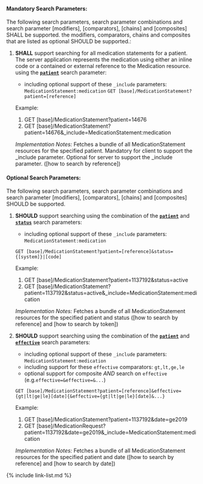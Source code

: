 


#### Mandatory Search Parameters:

The following search parameters, search parameter combinations and search parameter [modifiers], [comparators], [chains] and [composites] SHALL be supported.  the  modifiers, comparators, chains and composites that are listed as optional SHOULD be supported.:


1. **SHALL** support searching for all medication statements for a patient. The server application represents the medication using either an inline code or a contained or external reference to the Medication resource. using the **[`patient`](SearchParameter-us-core-medicationstatement-patient.html)** search parameter:

    - including optional support of these `_include` parameters: `MedicationStatement:medication`    `GET [base]/MedicationStatement?patient=[reference]`

    Example:
    
    1. GET [base]/MedicationStatement?patient=14676
    1. GET [base]/MedicationStatement?patient=14676&amp;_include=MedicationStatement:medication

    *Implementation Notes:* Fetches a bundle of all MedicationStatement resources for the specified patient. Mandatory for client to support the _include parameter. Optional for server to support the _include parameter. ([how to search by reference])



#### Optional Search Parameters:

The following search parameters, search parameter combinations and search parameter [modifiers], [comparators], [chains] and [composites] SHOULD be supported.

1. **SHOULD** support searching using the combination of the **[`patient`](SearchParameter-us-core-medicationstatement-patient.html)** and **[`status`](SearchParameter-us-core-medicationstatement-status.html)** search parameters:
    - including optional support of these `_include` parameters: `MedicationStatement:medication`

    `GET [base]/MedicationStatement?patient=[reference]&status={[system]}|[code]`

    Example:
    
    1. GET [base]/MedicationStatement?patient=1137192&amp;status=active
    1. GET [base]/MedicationStatement?patient=1137192&amp;status=active&amp;_include=MedicationStatement:medication

    *Implementation Notes:* Fetches a bundle of all MedicationStatement resources for the specified patient and status ([how to search by reference] and [how to search by token])

1. **SHOULD** support searching using the combination of the **[`patient`](SearchParameter-us-core-medicationstatement-patient.html)** and **[`effective`](SearchParameter-us-core-medicationstatement-effective.html)** search parameters:
    - including optional support of these `_include` parameters: `MedicationStatement:medication`
    - including support for these `effective` comparators: `gt,lt,ge,le`
    - optional support for composite *AND* search on `effective` (e.g.`effective=&effective=&...`)

    `GET [base]/MedicationStatement?patient=[reference]&effective={gt|lt|ge|le}[date]{&effective={gt|lt|ge|le}[date]&...}`

    Example:
    
    1. GET [base]/MedicationStatement?patient=1137192&amp;date=ge2019
    1. GET [base]/MedicationRequest?patient=1137192&amp;date=ge2019&amp;_include=MedicationStatement:medication

    *Implementation Notes:* Fetches a bundle of all MedicationStatement resources for the specified patient and date ([how to search by reference] and [how to search by date])


{% include link-list.md %}